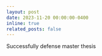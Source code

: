 ```yaml
---
layout: post
date: 2023-11-20 00:00:00-0400
inline: true
related_posts: false
---
```


Successfully defense master thesis
